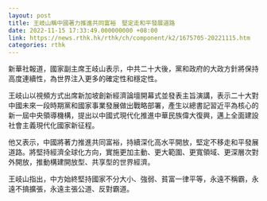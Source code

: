 ```yaml
---
layout: post
title: 王岐山稱中國著力推進共同富裕　堅定走和平發展道路
date: 2022-11-15 17:33:49.000000000 +08:00
link: https://news.rthk.hk/rthk/ch/component/k2/1675705-20221115.htm
categories: rthk
---
```


新華社報道，國家副主席王岐山表示，中共二十大後，黨和政府的大政方針將保持高度連續性，為世界注入更多的確定性和穩定性。

王岐山以視頻方式出席新加坡創新經濟論壇開幕式並發表主旨演講，表示二十大對中國未來一段時期黨和國家事業發展做出戰略部署，產生以總書記習近平為核心的新一屆中央領導機構，提出以中國式現代化推進中華民族偉大復興，邁上全面建設社會主義現代化國家新征程。

他又表示，中國將著力推進共同富裕，持續深化高水平開放，堅定不移走和平發展道路。將堅持經濟全球化方向，實施更加主動、更大範圍、更寬領域、更深層次對外開放，推動構建開放型、共享型的世界經濟。

王岐山指出，中方始終堅持國家不分大小、強弱、貧富一律平等，永遠不稱霸，永遠不搞擴張，永遠主張公道、反對霸道。
